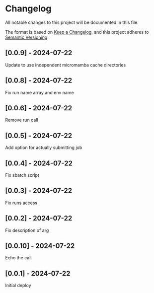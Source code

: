 # Changelog
All notable changes to this project will be documented in this file.

The format is based on [Keep a Changelog](https://keepachangelog.com/en/1.0.0/),
and this project adheres to [Semantic Versioning](https://semver.org/spec/v2.0.0.html).

## [0.0.9] - 2024-07-22
Update to use independent micromamba cache directories

## [0.0.8] - 2024-07-22
Fix run name array and env name

## [0.0.6] - 2024-07-22
Remove run call

## [0.0.5] - 2024-07-22
Add option for actually submitting job

## [0.0.4] - 2024-07-22
Fix sbatch script

## [0.0.3] - 2024-07-22
Fix runs access

## [0.0.2] - 2024-07-22
Fix description of arg

## [0.0.10] - 2024-07-22
Echo the call

## [0.0.1] - 2024-07-22
Initial deploy
